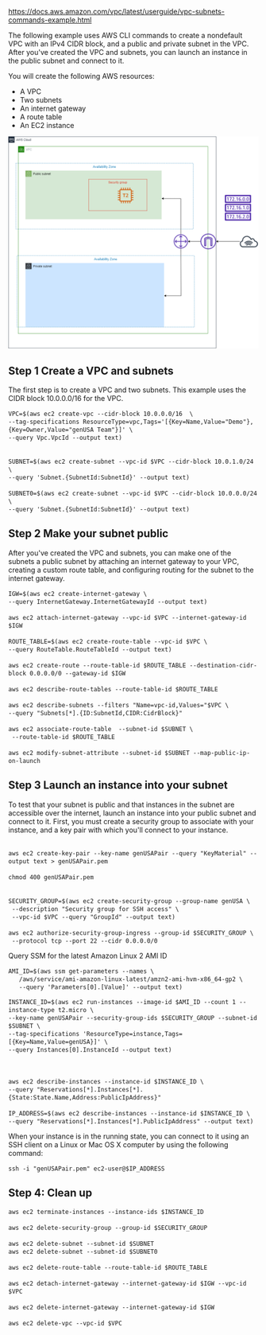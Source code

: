 https://docs.aws.amazon.com/vpc/latest/userguide/vpc-subnets-commands-example.html

The following example uses AWS CLI commands to create a nondefault VPC with an IPv4 CIDR block, 
and a public and private subnet in the VPC. After you've created the VPC and subnets, 
you can launch an instance in the public subnet and connect to it.

You will create the following AWS resources:

- A VPC
- Two subnets
- An internet gateway
- A route table
- An EC2 instance

![image](VPC_lab2.drawio.png)

## Step 1 Create a VPC and subnets

The first step is to create a VPC and two subnets. This example uses the CIDR block 10.0.0.0/16 for the VPC.

```
VPC=$(aws ec2 create-vpc --cidr-block 10.0.0.0/16  \
--tag-specifications ResourceType=vpc,Tags='[{Key=Name,Value="Demo"},{Key=Owner,Value="genUSA Team"}]' \
--query Vpc.VpcId --output text)


SUBNET=$(aws ec2 create-subnet --vpc-id $VPC --cidr-block 10.0.1.0/24 \
--query 'Subnet.{SubnetId:SubnetId}' --output text)

SUBNET0=$(aws ec2 create-subnet --vpc-id $VPC --cidr-block 10.0.0.0/24 \
--query 'Subnet.{SubnetId:SubnetId}' --output text)

```

## Step 2 Make your subnet public

After you've created the VPC and subnets, you can make 
one of the subnets a public subnet 
by attaching an internet gateway to your VPC, 
creating a custom route table, and configuring routing for the subnet to the internet gateway.

```
IGW=$(aws ec2 create-internet-gateway \
--query InternetGateway.InternetGatewayId --output text)

aws ec2 attach-internet-gateway --vpc-id $VPC --internet-gateway-id $IGW

ROUTE_TABLE=$(aws ec2 create-route-table --vpc-id $VPC \
--query RouteTable.RouteTableId --output text)

aws ec2 create-route --route-table-id $ROUTE_TABLE --destination-cidr-block 0.0.0.0/0 --gateway-id $IGW

aws ec2 describe-route-tables --route-table-id $ROUTE_TABLE

aws ec2 describe-subnets --filters "Name=vpc-id,Values="$VPC \
--query "Subnets[*].{ID:SubnetId,CIDR:CidrBlock}"

aws ec2 associate-route-table  --subnet-id $SUBNET \
 --route-table-id $ROUTE_TABLE

aws ec2 modify-subnet-attribute --subnet-id $SUBNET --map-public-ip-on-launch

```

## Step 3 Launch an instance into your subnet

To test that your subnet is public and that instances in the subnet are accessible over the internet, 
launch an instance into your public subnet and connect to it. First, 
you must create a security group to associate with your instance, 
and a key pair with which you'll connect to your instance. 

```

aws ec2 create-key-pair --key-name genUSAPair --query "KeyMaterial" --output text > genUSAPair.pem

chmod 400 genUSAPair.pem


SECURITY_GROUP=$(aws ec2 create-security-group --group-name genUSA \
 --description "Security group for SSH access" \
 --vpc-id $VPC --query "GroupId" --output text)

aws ec2 authorize-security-group-ingress --group-id $SECURITY_GROUP \
 --protocol tcp --port 22 --cidr 0.0.0.0/0

```
Query SSM for the latest Amazon Linux 2 AMI ID

```
AMI_ID=$(aws ssm get-parameters --names \
   /aws/service/ami-amazon-linux-latest/amzn2-ami-hvm-x86_64-gp2 \
   --query 'Parameters[0].[Value]' --output text)

```

```
INSTANCE_ID=$(aws ec2 run-instances --image-id $AMI_ID --count 1 --instance-type t2.micro \
--key-name genUSAPair --security-group-ids $SECURITY_GROUP --subnet-id $SUBNET \
--tag-specifications 'ResourceType=instance,Tags=[{Key=Name,Value=genUSA}]' \
--query Instances[0].InstanceId --output text)



aws ec2 describe-instances --instance-id $INSTANCE_ID \
--query "Reservations[*].Instances[*].{State:State.Name,Address:PublicIpAddress}"

IP_ADDRESS=$(aws ec2 describe-instances --instance-id $INSTANCE_ID \
--query "Reservations[*].Instances[*].PublicIpAddress" --output text)

```
When your instance is in the running state, you can connect to it 
using an SSH client on a Linux or Mac OS X computer by using the following command:

```
ssh -i "genUSAPair.pem" ec2-user@$IP_ADDRESS
```

## Step 4: Clean up

```
aws ec2 terminate-instances --instance-ids $INSTANCE_ID

aws ec2 delete-security-group --group-id $SECURITY_GROUP

aws ec2 delete-subnet --subnet-id $SUBNET
aws ec2 delete-subnet --subnet-id $SUBNET0

aws ec2 delete-route-table --route-table-id $ROUTE_TABLE

aws ec2 detach-internet-gateway --internet-gateway-id $IGW --vpc-id $VPC

aws ec2 delete-internet-gateway --internet-gateway-id $IGW

aws ec2 delete-vpc --vpc-id $VPC
```

